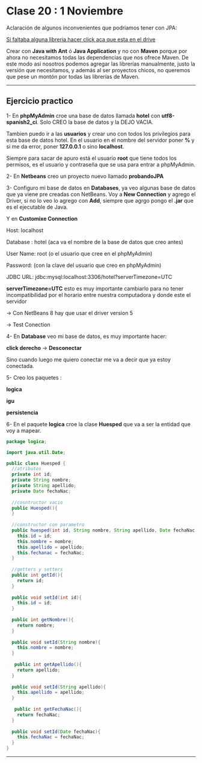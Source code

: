 # Clase 20 : 1 Noviembre

Aclaración de algunos inconvenientes que podriamos tener con JPA:

[Si faltaba alguna libreria hacer click aca que esta en el drive](https://drive.google.com/drive/u/1/folders/1F_wEYkCxu6Q_lfDwXFLakEqubfufn4GW)

Crear con **Java with Ant** ó **Java Application** y no con **Maven** porque por ahora no necesitamos todas las dependencias que nos ofrece Maven. De este modo asi nosotros podemos agregar las librerías manualmente, justo la versión que necesitamos, y además al ser proyectos chicos, no queremos que pese un montón por todas las librerías de Maven.

---

## Ejercicio practico

1- En **phpMyAdmin** croe una base de datos llamada **hotel** con **utf8-spanish2_ci**. Solo CREO la base de datos y la DEJO VACIA. 

Tambien puedo ir a las **usuarios** y crear uno con todos los privilegios para esta base de datos hotel. En el usuario en el nombre del servidor poner **%** y si me da error, poner **127.0.0.1** o sino **localhost**. 

Siempre para sacar de apuro está el usuario **root** que tiene todos los permisos, es el usuario y contraseña que se usa para entrar a phpMyAdmin.

2- En **Netbeans** creo un proyecto nuevo llamado **probandoJPA**

3- Configuro mi base de datos en **Databases**, ya veo algunas base de datos que ya viene pre creadas con NetBeans. Voy a **New Connection** y agrego el Driver, si no lo veo lo agrego con **Add**, siempre que agrgo pongo el **.jar** que es el ejecutable de Java.

Y en **Customixe Connection**

Host: localhost

Database : hotel  (aca va el nombre de la base de datos que creo antes)

User Name: root (o el usuario que cree en el phpMyAdmin)

Password: (con la clave del usuario que creo en phpMyAdmin)

JDBC URL: jdbc:mysql:localhost:3306/hotel?serverTimezone=UTC

**serverTimezone=UTC** esto es muy importante cambiarlo para no tener incompatibilidad por el horario entre nuestra computadora y donde este el servidor

-> Con NetBeans 8 hay que usar el driver version 5

-> Test Conection

4- En **Database** veo mi base de datos, es muy importante hacer:

**click derecho** -> **Desconectar**

Sino cuando luego me quiero conectar me va a decir que ya estoy conectada.

5- Creo los paquetes :

**logica**

**igu**

**persistencia**

6- En el paquete **logica** croe la clase **Huesped** que va a ser la entidad que voy a mapear.

```JAVA
package logica;

import java.util.Date;

public class Huesped {
  //atributos
  private int id;
  private String nombre;
  private String apellido;
  private Date fechaNac;
  
  //cosntructor vacio
  public Huesped(){
  }
  
  //constructor con parametro
  public huesped(int id, String nombre, String apellido, Date fechaNac){
    this.id = id;
    this.nombre = nombre;
    this.apellido = apellido;
    this.fechanac = fechaNac;
  }
  
  //getters y setters
  public int getId(){
    return id;
  }
  
  public void setId(int id){
    this.id = id;
  }
  
  public int getNombre(){
    return nombre;
  }
  
  public void setId(String nombre){
    this.nombre = nombre;
  }
  
   public int getApellido(){
    return apellido;
  }
  
  public void setId(String apellido){
    this.apellido = apellido;
  }
  
   public int getFechaNac(){
    return fechaNac;
  }
  
  public void setId(Date fechaNac){
    this.fechaNac = fechaNac;
  }
}
```

---
